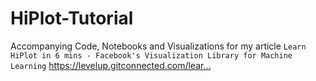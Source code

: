 # HiPlot-Tutorial

Accompanying Code, Notebooks and Visualizations for my article `Learn HiPlot in 6 mins - Facebook's Visualization Library for Machine Learning` https://levelup.gitconnected.com/lear…
